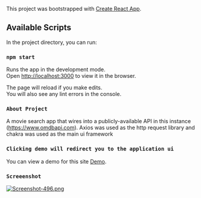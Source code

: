 This project was bootstrapped with
[Create React App](https://github.com/facebook/create-react-app).

## Available Scripts

In the project directory, you can run:

### `npm start`

Runs the app in the development mode.<br /> Open
[http://localhost:3000](http://localhost:3000) to view it in the browser.

The page will reload if you make edits.<br /> You will also see any lint errors
in the console.

### `About Project`

A movie search app that wires into a publicly-available API in this instance (https://www.omdbapi.com).
Axios was used as the http request library and chakra was used as the main ui framework

### `Clicking demo will redirect you to the application ui`


You can view a demo for this site
[Demo](https://samcesa45.github.io/slick-media-group-project-reactts/).

### `Screeenshot`

[![Screenshot-496.png](https://i.postimg.cc/MTQV2Fgx/Screenshot-496.png)](https://postimg.cc/JDRGjP1d)

